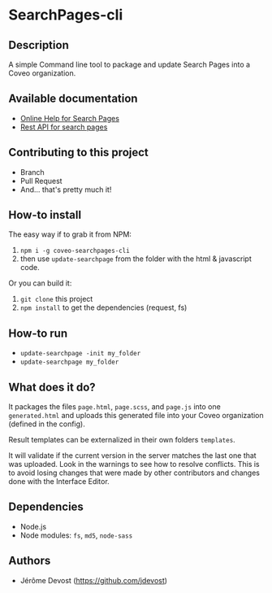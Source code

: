 # SearchPages-cli

## Description
A simple Command line tool to package and update Search Pages into a Coveo organization.

## Available documentation

- [Online Help for Search Pages](https://docs.coveo.com/en/1656/)
- [Rest API for search pages](https://platform.cloud.coveo.com/docs?api=SearchApi#!/Organizations/put_rest_organizations_organizationId_pages_id)

## Contributing to this project
- Branch
- Pull Request
- And... that's pretty much it!

## How-to install

The easy way if to grab it from NPM:
1. `npm i -g coveo-searchpages-cli`
2. then use `update-searchpage` from the folder with the html & javascript code.

Or you can build it:
1. `git clone` this project
1. `npm install` to get the dependencies (request, fs)


## How-to run

- `update-searchpage -init my_folder`
- `update-searchpage my_folder`

## What does it do?

It packages the files `page.html`, `page.scss`, and `page.js` into one `generated.html` and uploads this generated file into your Coveo organization (defined in the config).

Result templates can be externalized in their own folders `templates`.

It will validate if the current version in the server matches the last one that was uploaded. Look in the warnings to see how to resolve conflicts.
This is to avoid losing changes that were made by other contributors and changes done with the Interface Editor.

## Dependencies
- Node.js
- Node modules: `fs`, `md5`, `node-sass`

## Authors
- Jérôme Devost (https://github.com/jdevost)
